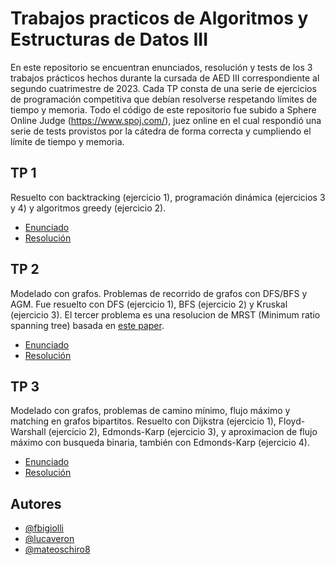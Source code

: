 # Trabajos practicos de Algoritmos y Estructuras de Datos III
En este repositorio se encuentran enunciados, resolución y tests de los 3 trabajos prácticos hechos durante la cursada de AED III correspondiente al segundo cuatrimestre de 2023.
Cada TP consta de una serie de ejercicios de programación competitiva que debían resolverse respetando límites de tiempo y memoria.
Todo el código de este repositorio fue subido a Sphere Online Judge (https://www.spoj.com/), juez online en el cual respondió una serie de tests provistos por la cátedra de forma correcta y cumpliendo el límite de tiempo y memoria.

## TP 1
Resuelto con backtracking (ejercicio 1), programación dinámica (ejercicios 3 y 4) y algoritmos greedy (ejercicio 2).    
- [Enunciado](tp1/enunciado.pdf)    
- [Resolución](/tp1/)

## TP 2
Modelado con grafos. Problemas de recorrido de grafos con DFS/BFS y AGM. Fue resuelto con DFS (ejercicio 1), BFS (ejercicio 2) y Kruskal (ejercicio 3). El tercer problema es una resolucion de MRST (Minimum ratio spanning tree) basada en [este paper](https://theory.stanford.edu/~megiddo/pdf/rational.pdf).   
- [Enunciado](tp2/enunciado.pdf)    
- [Resolución](/tp2/)

## TP 3
Modelado con grafos, problemas de camino mínimo, flujo máximo y matching en grafos bipartitos. Resuelto con Dijkstra (ejercicio 1), Floyd-Warshall (ejercicio 2), Edmonds-Karp (ejercicio 3), y aproximacion de flujo máximo con busqueda binaria, también con Edmonds-Karp (ejercicio 4).   
- [Enunciado](tp3/enunciado.pdf)    
- [Resolución](/tp3/)

## Autores
- [@fbigiolli](https://github.com/fbigiolli)
- [@lucaveron](https://github.com/lucaveron)
- [@mateoschiro8](https://github.com/mateoschiro8)
